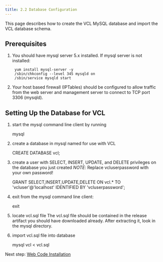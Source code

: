 ```yaml
---
title: 2.2 Database Configuration
---
```


This page describes how to create the VCL MySQL database and
import the VCL database schema.


<a name="2.2DatabaseConfiguration-*Prerequisites*"></a>
## Prerequisites

1. You should have mysql server 5.x installed.&nbsp;If mysql server is not
installed:

        yum install mysql-server -y
        /sbin/chkconfig --level 345 mysqld on
        /sbin/service mysqld start

1. Your host based firewall (IPTables) should be configured to allow traffic
from the web server and management server to connect to TCP port 3306
(mysqld).


<a name="2.2DatabaseConfiguration-*SettingUptheDatabaseforVCL*"></a>
## Setting Up the Database for VCL

1. start the mysql command line client by running 

    mysql

1. create a database in mysql named for use with VCL

    CREATE DATABASE vcl;

1. create a user with SELECT, INSERT, UPDATE, and DELETE privileges on the
database you just created
*NOTE*: Replace vcluserpassword with your own password\!

    GRANT SELECT,INSERT,UPDATE,DELETE ON vcl.* TO 'vcluser'@'localhost'
IDENTIFIED BY 'vcluserpassword';

1. exit from the mysql command line client:

    exit

1. locate vcl.sql file
The vcl.sql file should be contained in the release artifact you should
have downloaded already. After extracting it, look in the mysql directory.
1. import vcl.sql file into database

    mysql vcl < vcl.sql


Next step: [Web Code Installation](2.2-web-code-installation.html)
